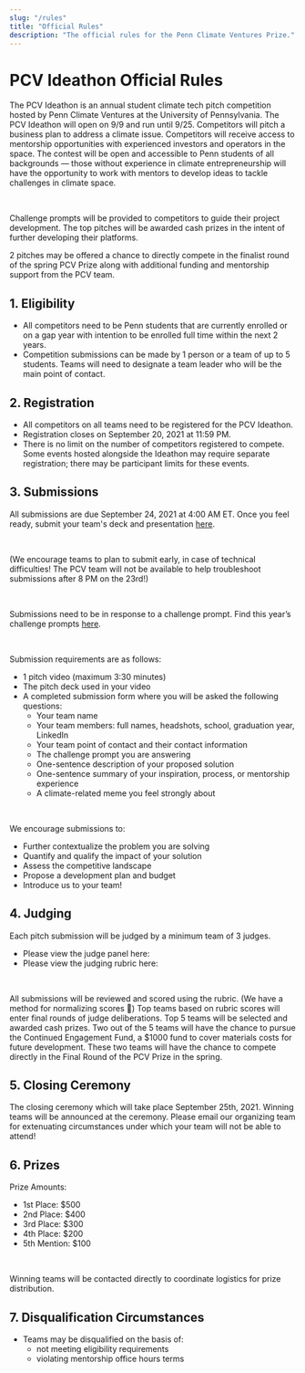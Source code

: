 ```yaml
---
slug: "/rules"
title: "Official Rules"
description: "The official rules for the Penn Climate Ventures Prize."
---
```


# PCV Ideathon Official Rules

The PCV Ideathon is an annual student climate tech pitch competition hosted by Penn Climate Ventures
at the University of Pennsylvania. The PCV Ideathon will open on 9/9 and run until 9/25. Competitors
will pitch a business plan to address a climate issue. Competitors will receive access to mentorship
opportunities with experienced investors and operators in the space. The contest will be open and
accessible to Penn students of all backgrounds — those without experience in climate
entrepreneurship will have the opportunity to work with mentors to develop ideas to tackle
challenges in climate space. 

<br>

Challenge prompts will be provided to competitors to guide their project development. The top
pitches will be awarded cash prizes in the intent of further developing their platforms. 

2 pitches may be offered a chance to directly compete in the finalist round of the spring PCV Prize
along with additional funding and mentorship support from the PCV team.


## 1. Eligibility

- All competitors need to be Penn students that are currently enrolled or on a gap year with
intention to be enrolled full time within the next 2 years.
- Competition submissions can be made by 1 person or a team of up to 5 students. Teams will need to
designate a team leader who will be the main point of contact.


## 2. Registration

- All competitors on all teams need to be registered for the PCV Ideathon. 
- Registration closes on September 20, 2021 at 11:59 PM.
- There is no limit on the number of competitors registered to compete. Some events hosted alongside
the Ideathon may require separate registration; there may be participant limits for these events. 


## 3. Submissions

All submissions are due September 24, 2021 at 4:00 AM ET. Once you feel ready, submit your team's
deck and presentation [here](/).

<br>

(We encourage teams to plan to submit early, in case of technical difficulties! The PCV team will
not be available to help troubleshoot submissions after 8 PM on the 23rd!)

<br>

Submissions need to be in response to a challenge prompt. Find this year’s challenge
prompts [here](/).

<br>

Submission requirements are as follows:
- 1 pitch video (maximum 3:30 minutes)
- The pitch deck used in your video
- A completed submission form where you will be asked the following questions:
    - Your team name
    - Your team members: full names, headshots, school, graduation year, LinkedIn
    - Your team point of contact and their contact information
    - The challenge prompt you are answering
    - One-sentence description of your proposed solution
    - One-sentence summary of your inspiration, process, or mentorship experience
    - A climate-related meme you feel strongly about

<br>

We encourage submissions to:
- Further contextualize the problem you are solving
- Quantify and qualify the impact of your solution
- Assess the competitive landscape
- Propose a development plan and budget
- Introduce us to your team!


## 4. Judging

Each pitch submission will be judged by a minimum team of 3 judges.
- Please view the judge panel here:
- Please view the judging rubric here:

<br>

All submissions will be reviewed and scored using the rubric. (We have a method for normalizing
scores 🙂) Top teams based on rubric scores will enter final rounds of judge deliberations. Top 5
teams will be selected and awarded cash prizes. Two out of the 5 teams will have the chance to
pursue the Continued Engagement Fund, a $1000 fund to cover materials costs for future development.
These two teams will have the chance to compete directly in the Final Round of the PCV Prize in the
spring.


 ## 5. Closing Ceremony

The closing ceremony which will take place September 25th, 2021. Winning teams will be announced at
the ceremony. Please email our organizing team for extenuating circumstances under which your team
will not be able to attend!


## 6. Prizes

Prize Amounts:
- 1st Place: $500
- 2nd Place: $400
- 3rd Place: $300
- 4th Place: $200
- 5th Mention: $100
<!-- - Continued Engagement Fund:  two teams will be selected to have the opportunity to pursue an
additional $1000 each to cover development costs should they continue to develop their pitch into a
startup -->

<br>

Winning teams will be contacted directly to coordinate logistics for prize distribution.


## 7. Disqualification Circumstances

- Teams may be disqualified on the basis of:
    - not meeting eligibility requirements
    - violating mentorship office hours terms
